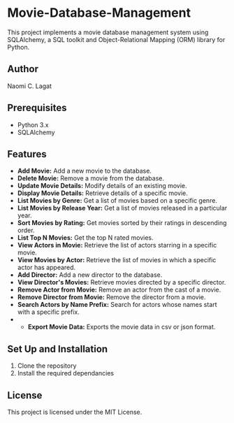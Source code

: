 # Movie-Database-Management

This project implements a movie database management system using SQLAlchemy, a SQL toolkit and Object-Relational Mapping (ORM) library for Python.

## Author

Naomi C. Lagat

## Prerequisites

- Python 3.x
- SQLAlchemy

## Features

- **Add Movie:** Add a new movie to the database.
- **Delete Movie:** Remove a movie from the database.
- **Update Movie Details:** Modify details of an existing movie.
- **Display Movie Details:** Retrieve details of a specific movie.
- **List Movies by Genre:** Get a list of movies based on a specific genre.
- **List Movies by Release Year:** Get a list of movies released in a particular year.
- **Sort Movies by Rating:** Get movies sorted by their ratings in descending order.
- **List Top N Movies:** Get the top N rated movies.
- **View Actors in Movie:** Retrieve the list of actors starring in a specific movie.
- **View Movies by Actor:** Retrieve the list of movies in which a specific actor has appeared.
- **Add Director:** Add a new director to the database.
- **View Director's Movies:** Retrieve movies directed by a specific director.
- **Remove Actor from Movie:** Remove an actor from the cast of a movie.
- **Remove Director from Movie:** Remove the director from a movie.
- **Search Actors by Name Prefix:** Search for actors whose names start with a specific prefix.
- - **Export Movie Data:** Exports the movie data in csv or json format.

## Set Up and Installation

1. Clone the repository
2. Install the required dependancies

## License

This project is licensed under the MIT License.
